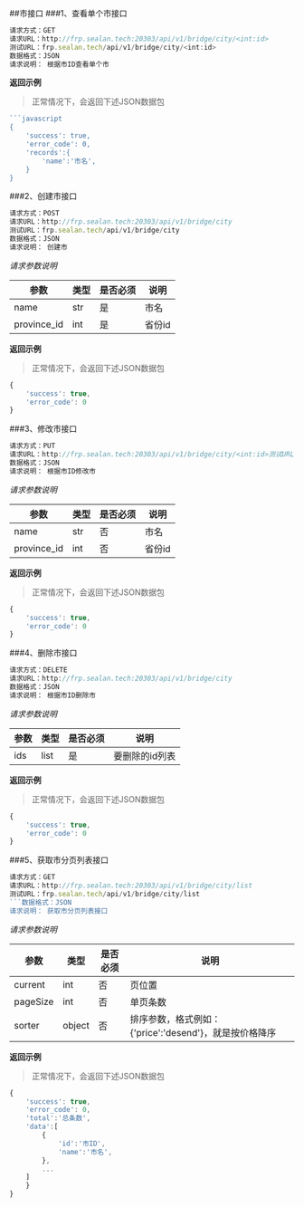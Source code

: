 ##市接口
###1、查看单个市接口
```javascript
请求方式：GET
请求URL：http://frp.sealan.tech:20303/api/v1/bridge/city/<int:id>
测试URL：frp.sealan.tech/api/v1/bridge/city/<int:id>
数据格式：JSON
请求说明： 根据市ID查看单个市
```
**返回示例**
> 正常情况下，会返回下述JSON数据包
```javascript
```javascript
{
	'success': true,
	'error_code': 0,
	'records':{
		'name':'市名',
	}
}
```
###2、创建市接口
```javascript
请求方式：POST
请求URL：http://frp.sealan.tech:20303/api/v1/bridge/city
测试URL：frp.sealan.tech/api/v1/bridge/city
数据格式：JSON
请求说明： 创建市
```
*请求参数说明*

| 参数  | 类型   | 是否必须 | 说明        |
| ----- | ------ | -------- | ----------- |
|name|str|是|市名|
|province_id|int|是|省份id|

**返回示例**
> 正常情况下，会返回下述JSON数据包
```javascript
{
	'success': true,
	'error_code': 0
}
```
###3、修改市接口
```javascript
请求方式：PUT
请求URL：http://frp.sealan.tech:20303/api/v1/bridge/city/<int:id>测试URL：frp.sealan.tech/api/v1/bridge/city/<int:id>
数据格式：JSON
请求说明： 根据市ID修改市
```
*请求参数说明*

| 参数  | 类型   | 是否必须 | 说明        |
| ----- | ------ | -------- | ----------- |
|name|str|否|市名|
|province_id|int|否|省份id|

**返回示例**
> 正常情况下，会返回下述JSON数据包
```javascript
{
	'success': true,
	'error_code': 0
}
```
###4、删除市接口
```javascript
请求方式：DELETE
请求URL：http://frp.sealan.tech:20303/api/v1/bridge/city
数据格式：JSON
请求说明： 根据市ID删除市
```
*请求参数说明*

| 参数  | 类型   | 是否必须 | 说明        |
| ----- | ------ | -------- | ----------- |
|ids|list|是|要删除的id列表|
**返回示例**
> 正常情况下，会返回下述JSON数据包
```javascript
{
	'success': true,
	'error_code': 0
}
```
###5、获取市分页列表接口
```javascript
请求方式：GET
请求URL：http://frp.sealan.tech:20303/api/v1/bridge/city/list
测试URL：frp.sealan.tech/api/v1/bridge/city/list
```数据格式：JSON
请求说明： 获取市分页列表接口
```
*请求参数说明*

| 参数  | 类型   | 是否必须 | 说明        |
| ----- | ------ | -------- | ----------- |
|current|int|否|页位置|
|pageSize|int|否|单页条数|
|sorter|object|否|排序参数，格式例如：{'price':'desend'}，就是按价格降序|

**返回示例**
> 正常情况下，会返回下述JSON数据包
```javascript
{
	'success': true,
	'error_code': 0,
	'total':'总条数',
	'data':[
		{
			'id':'市ID',
			'name':'市名',
		},
		...
	]
	}
}
```
